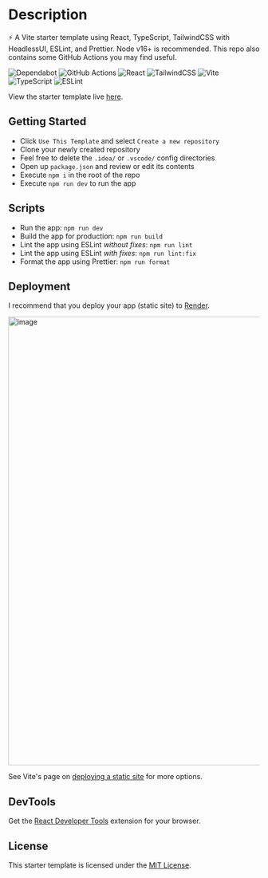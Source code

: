 # Description

⚡ A Vite starter template using React, TypeScript, TailwindCSS with HeadlessUI, ESLint, and Prettier. Node v16+ is recommended. This repo also contains some GitHub Actions you may find useful.

![Dependabot](https://img.shields.io/badge/dependabot-025E8C?style=for-the-badge&logo=dependabot&logoColor=white) ![GitHub Actions](https://img.shields.io/badge/github%20actions-%232671E5.svg?style=for-the-badge&logo=githubactions&logoColor=white) ![React](https://img.shields.io/badge/react-%2320232a.svg?style=for-the-badge&logo=react&logoColor=%2361DAFB) ![TailwindCSS](https://img.shields.io/badge/tailwindcss-%2338B2AC.svg?style=for-the-badge&logo=tailwind-css&logoColor=white) ![Vite](https://img.shields.io/badge/vite-%23646CFF.svg?style=for-the-badge&logo=vite&logoColor=white) ![TypeScript](https://img.shields.io/badge/typescript-%23007ACC.svg?style=for-the-badge&logo=typescript&logoColor=white) ![ESLint](https://img.shields.io/badge/ESLint-4B3263?style=for-the-badge&logo=eslint&logoColor=white)

View the starter template live [here](https://mooship-vite.onrender.com).

## Getting Started

- Click `Use This Template` and select `Create a new repository`
- Clone your newly created repository
- Feel free to delete the `.idea/` or `.vscode/` config directories
- Open up `package.json` and review or edit its contents
- Execute `npm i` in the root of the repo
- Execute `npm run dev` to run the app

## Scripts

- Run the app: `npm run dev`
- Build the app for production: `npm run build`
- Lint the app using ESLint _without fixes_: `npm run lint`
- Lint the app using ESLint _with fixes_: `npm run lint:fix`
- Format the app using Prettier: `npm run format`

## Deployment

I recommend that you deploy your app (static site) to [Render](https://render.com/).

<img width="900" alt="image" src="https://user-images.githubusercontent.com/28689428/202850377-b63fb03c-bca2-4062-b380-49ff42b961b3.png">

See Vite's page on [deploying a static site](https://vitejs.dev/guide/static-deploy.html) for more options.

## DevTools

Get the [React Developer Tools](https://beta.reactjs.org/learn/react-developer-tools) extension for your browser.

## License

This starter template is licensed under the [MIT License](https://github.com/mooship/mooship-vite/blob/main/LICENSE).
